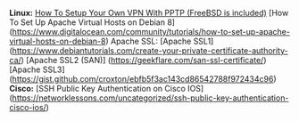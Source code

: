 **Linux:**
  [How To Setup Your Own VPN With PPTP (FreeBSD is included)](https://www.digitalocean.com/community/tutorials/how-to-setup-your-own-vpn-with-pptp)
  [How To Set Up Apache Virtual Hosts on Debian 8] (https://www.digitalocean.com/community/tutorials/how-to-set-up-apache-virtual-hosts-on-debian-8)
  Apache SSL:
    [Apache SSL1] (https://www.debiantutorials.com/create-your-private-certificate-authority-ca/)
    [Apache SSL2 (SAN)] (https://geekflare.com/san-ssl-certificate/)
    [Apache SSL3] (https://gist.github.com/croxton/ebfb5f3ac143cd86542788f972434c96)
**Cisco:**
  [SSH Public Key Authentication on Cisco IOS] (https://networklessons.com/uncategorized/ssh-public-key-authentication-cisco-ios/)
